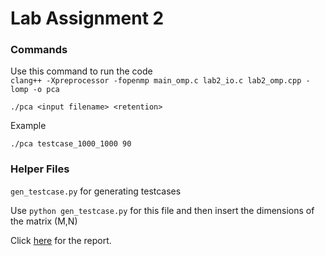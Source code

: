 # Lab Assignment 2

### Commands

Use this command to run the code </br>
`clang++ -Xpreprocessor -fopenmp main_omp.c lab2_io.c lab2_omp.cpp -lomp -o pca`</br>

`./pca <input filename> <retention>`</br>

Example </br>

`./pca testcase_1000_1000 90`

### Helper Files
`gen_testcase.py` for generating testcases</br>

Use `python gen_testcase.py` for this file and then insert the dimensions of the matrix (M,N)</br>

Click [here](https://docs.google.com/document/d/1fwzwkMpfww25CdeVmkaCUORacjH0btD-4ZK7MENcGWg/edit) for the report.</br>
